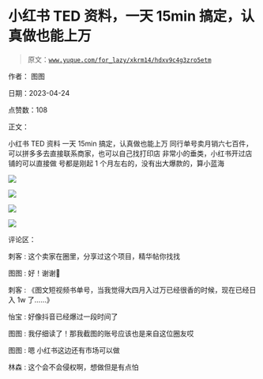 # 小红书 TED 资料，一天 15min 搞定，认真做也能上万

> 原文：[`www.yuque.com/for_lazy/xkrm14/hdxv9c4g3zro5etm`](https://www.yuque.com/for_lazy/xkrm14/hdxv9c4g3zro5etm)

作者： 图图

日期：2023-04-24

点赞数：108

正文：

小红书 TED 资料 一天 15min 搞定，认真做也能上万 同行单号卖月销六七百件，可以拼多多去直接联系商家，也可以自己找打印店 非常小的垂类，小红书开过店铺的可以直接做 号都是刚起 1 个月左右的，没有出大爆款的，算小蓝海

![](img/e6d46f5682a1f014487927658ac87c7e.png)

![](img/30bc7b7f8a0fd37e024f40de94ec4ae5.png)

![](img/31a608b0c35c93e007eb22dd272aa0b1.png)

![](img/254e17f2b2ef3fd0b38ed6bc41b57b10.png)

评论区：

刺客 : 这个卖家在圈里，分享过这个项目，精华帖你找找

图图 : 好！谢谢🙏

刺客 : 《图文短视频书单号，当我觉得大四月入过万已经很香的时候，现在已经日入 1w 了……》

怡宝 : 好像抖音已经爆过一段时间了

图图 : 我仔细读了！那我截图的账号应该也是来自这位圈友哎

图图 : 嗯 小红书这边还有市场可以做

林森 : 这个会不会侵权啊，想做但是有点怕

